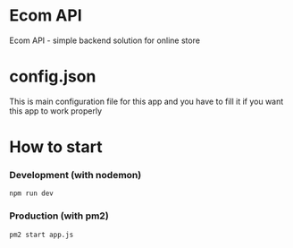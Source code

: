 # Ecom API
Ecom API - simple backend solution for online store

# config.json
This is main configuration file for this app and you have to fill it if you want this app to work properly

# How to start
### Development (with nodemon)
`npm run dev`

### Production (with pm2)
`pm2 start app.js`
